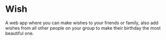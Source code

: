 # Wish
A web app where you can make wishes to your friends or family, also add wishes from all other people on your group to make their birthday the most beautiful one.
